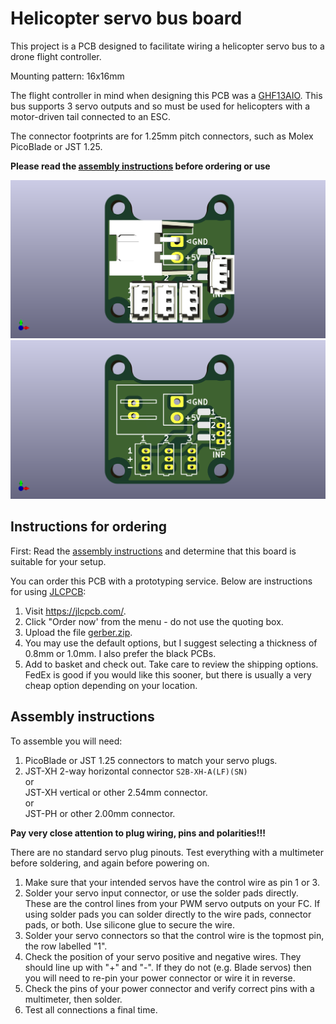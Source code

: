 # Helicopter servo bus board
This project is a PCB designed to facilitate wiring a helicopter servo bus to a drone flight controller.

Mounting pattern: 16x16mm

The flight controller in mind when designing this PCB was a [GHF13AIO](https://www.aliexpress.com/af/ghf13aio.html).
This bus supports 3 servo outputs and so must be used for helicopters with a motor-driven tail connected to an ESC.

The connector footprints are for 1.25mm pitch connectors, such as Molex PicoBlade or JST 1.25.

**Please read the [assembly instructions](#assembly-instructions) before ordering or use**

![PCB render with connectors](images/heli-servo-board-connectors.png)
![PCB render without connectors](images/heli-servo-board.png)

## Instructions for ordering

First: Read the [assembly instructions](#assembly-instructions) and determine that this board is suitable for your setup.

You can order this PCB with a prototyping service.
Below are instructions for using [JLCPCB](https://jlcpcb.com):

1. Visit https://jlcpcb.com/.
2. Click "Order now' from the menu - do not use the quoting box.
3. Upload the file [gerber.zip](gerber.zip).
4. You may use the default options, but I suggest selecting a thickness of 0.8mm or 1.0mm. I also prefer the black PCBs.
5. Add to basket and check out. Take care to review the shipping options. FedEx is good if you would like this sooner, but there is usually a very cheap option depending on your location.

## Assembly instructions

To assemble you will need:

1. PicoBlade or JST 1.25 connectors to match your servo plugs.
2. JST-XH 2-way horizontal connector `S2B-XH-A(LF)(SN)`  
or  
JST-XH vertical or other 2.54mm connector.  
or  
JST-PH or other 2.00mm connector.

**Pay very close attention to plug wiring, pins and polarities!!!**

There are no standard servo plug pinouts.
Test everything with a multimeter before soldering, and again before powering on.

1. Make sure that your intended servos have the control wire as pin 1 or 3.
2. Solder your servo input connector, or use the solder pads directly. These are the control lines from your PWM servo outputs on your FC. If using solder pads you can solder directly to the wire pads, connector pads, or both. Use silicone glue to secure the wire.
3. Solder your servo connectors so that the control wire is the topmost pin, the row labelled "1".
4. Check the position of your servo positive and negative wires. They should line up with "+" and "-". If they do not (e.g. Blade servos) then you will need to re-pin your power connector or wire it in reverse.
5. Check the pins of your power connector and verify correct pins with a multimeter, then solder.
6. Test all connections a final time.